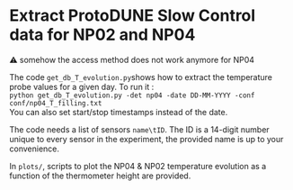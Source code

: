 # Extract ProtoDUNE Slow Control data for NP02 and NP04
:warning: somehow the access method does not work anymore for NP04

The code `get_db_T_evolution.py`shows how to extract the temperature probe values for a given day. To run it :<br/>
`python get_db_T_evolution.py -det np04 -date DD-MM-YYYY -conf conf/np04_T_filling.txt`<br/>
You can also set start/stop timestamps instead of the date.<br/> 

The code needs a list of sensors `name\tID`. The ID is a 14-digit number unique to every sensor in the experiment, the provided name is up to your convenience.

In `plots/`, scripts to plot the NP04 & NP02 temperature evolution as a function of the thermometer height are provided.